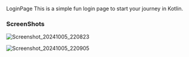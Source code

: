 L o g i n P a g e 
This is a simple fun login page to start your journey in Kotlin. 
### ScreenShots

![Screenshot_20241005_220823](https://github.com/user-attachments/assets/8f132a5c-95b8-477a-94d2-eb043d9d75da)

![Screenshot_20241005_220905](https://github.com/user-attachments/assets/ec511672-e38c-45ea-b0ef-705b0413ca44)
